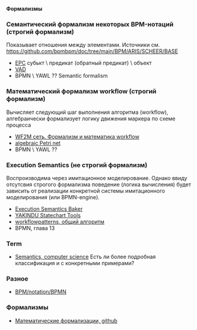 **Формализмы**
### Семантический формализм некоторых BPM-нотаций (строгий формализм)
Показывает отношения между элементами. Источники см. https://github.com/bpmbpm/doc/tree/main/BPM/ARIS/SCHEER/BASE
- [EPC](https://docs.aris.com/10.0.27.0/yay-method-reference/en/#/home/494769/en/1) субькт \ предикат (обратный предикат) \ объект
- [VAD](https://docs.aris.com/10.0.27.0/yay-method-reference/en/#/home/494393/en/1)
- BPMN \ YAWL ?? Semantic formalism  


### Математический формализм workflow (строгий формализм)
Вычисляет следующий шаг выполнения алгоритма (workflow), алгебраически формализует логику движения маркера по схеме процесса
- [WF2M сеть. Формализм и математика workflow](https://habr.com/ru/articles/781124/)
- [algebraic Petri net](https://ru.wikipedia.org/wiki/%D0%90%D0%BB%D0%B3%D0%B5%D0%B1%D1%80%D0%B0%D0%B8%D1%87%D0%B5%D1%81%D0%BA%D0%B0%D1%8F_%D1%81%D0%B5%D1%82%D1%8C_%D0%9F%D0%B5%D1%82%D1%80%D0%B8)
- BPMN \ YAWL ??  

### Execution Semantics (не строгий формализм)
Воспроизводима через имитационное моделирование. Однако ввиду отсутсвия строгого формализма поведение (логика вычисления) будет зависить от реализации конкретной системы имитационного моделирования (или BPMN-engine).  
- [Execution Semantics Baker](https://ing-bank.github.io/baker/sections/reference/execution-semantics/)
- [YAKINDU Statechart Tools](https://www.itemis.com/en/products/itemis-create/documentation/user-guide/modeling_execution)
- [workflowpatterns, общий алгоритм](http://www.workflowpatterns.com/patterns/control/basic/wcp1.php)
- BPMN, глава 13

### Term
- [Semantics, computer science](https://en.wikipedia.org/wiki/Semantics_(computer_science))  
Есть ли более подробная классификация и с конкретными примерами? 

### Разное
- [BPM/notation/BPMN](https://github.com/bpmbpm/doc/tree/main/BPM/notation/BPMN)
### Формализмы
- [Математические формализации, github](https://github.com/ivashkev/math-formalizations)

